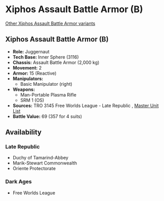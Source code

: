 # Xiphos Assault Battle Armor (B) 

[Other Xiphos Assault Battle Armor variants](../xiphos_assault_battle_armor.md) 

## Xiphos Assault Battle Armor (B) 

- **Role:** Juggernaut 
- **Tech Base:** Inner Sphere (3116) 
- **Chassis:** Assault Battle Armor (2,000 kg) 
- **Movement:** 2 
- **Armor:** 15 (Reactive) 
- **Manipulators:** 
  - Basic Manipulator (right) 
- **Weapons:** 
  - Man-Portable Plasma Rifle 
  - SRM 1 (OS) 
- **Sources:** TRO 3145 Free Worlds League - Late Republic , [Master Unit List](http://masterunitlist.info/Unit/Details/6485/xiphos-assault-battle-armor-b) 
- **Battle Value:** 69 (357 for 4 suits) 

## Availability 

### Late Republic 

- Duchy of Tamarind-Abbey 
- Marik-Stewart Commonwealth 
- Oriente Protectorate 

### Dark Ages 

- Free Worlds League 


